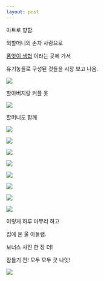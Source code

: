 ```yaml
---
layout: post
---
```


마트로 향함.

외할머니의 손자 사랑으로 

[품앗이 생협](http://poomcoop.or.kr/) 이라는 곳에 가서

유기농들로 구성된 것들을 시장 보고 나옴.

![](https://dl.dropboxusercontent.com/u/9792864/150523%20%ED%92%88%EC%95%97%EC%9D%B4%20%EC%8B%9C%EC%9E%A5/DSC03595.JPG)


할아버지랑 커플 옷

![](https://dl.dropboxusercontent.com/u/9792864/150523%20%ED%92%88%EC%95%97%EC%9D%B4%20%EC%8B%9C%EC%9E%A5/DSC03596.JPG)


할머니도 함께

![](https://dl.dropboxusercontent.com/u/9792864/150523%20%ED%92%88%EC%95%97%EC%9D%B4%20%EC%8B%9C%EC%9E%A5/DSC03598.JPG)


![](https://dl.dropboxusercontent.com/u/9792864/150523%20%ED%92%88%EC%95%97%EC%9D%B4%20%EC%8B%9C%EC%9E%A5/DSC03599.JPG)


![](https://dl.dropboxusercontent.com/u/9792864/150523%20%ED%92%88%EC%95%97%EC%9D%B4%20%EC%8B%9C%EC%9E%A5/DSC03600.JPG)


![](https://dl.dropboxusercontent.com/u/9792864/150523%20%ED%92%88%EC%95%97%EC%9D%B4%20%EC%8B%9C%EC%9E%A5/DSC03601.JPG)


![](https://dl.dropboxusercontent.com/u/9792864/150523%20%ED%92%88%EC%95%97%EC%9D%B4%20%EC%8B%9C%EC%9E%A5/DSC03602.JPG)


![](https://dl.dropboxusercontent.com/u/9792864/150523%20%ED%92%88%EC%95%97%EC%9D%B4%20%EC%8B%9C%EC%9E%A5/DSC03603.JPG)


![](https://dl.dropboxusercontent.com/u/9792864/150523%20%ED%92%88%EC%95%97%EC%9D%B4%20%EC%8B%9C%EC%9E%A5/DSC03604.JPG)


![](https://dl.dropboxusercontent.com/u/9792864/150523%20%ED%92%88%EC%95%97%EC%9D%B4%20%EC%8B%9C%EC%9E%A5/DSC03605.JPG)


이렇게 하루 마무리 하고

집에 온 울 아들램.

보너스 사진 한 장 더!

잠들기 전! 모두 모두 굿 나잇!

![](https://dl.dropboxusercontent.com/u/9792864/150523%20%ED%92%88%EC%95%97%EC%9D%B4%20%EC%8B%9C%EC%9E%A5/DSC03607.JPG)